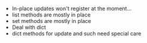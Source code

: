 
 - In-place updates won't register at the moment...
  - list methods are mostly in place
  - set methods are mostly in place
 - Deal with dict
  - dict methods for update and such need special care
